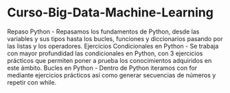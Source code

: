 # Curso-Big-Data-Machine-Learning
Repaso Python - Repasamos los fundamentos de Python, desde las variables y sus tipos hasta los bucles, funciones y diccionarios pasando por las listas y los operadores.
Ejercicios Condicionales en Python - Se trabaja con mayor profundidad las condicionales en Python, con 3 ejercicios prácticos que permiten poner a prueba los conocimientos adquiridos en este ámbito.
Bucles en Python - Dentro de Python iteramos con for mediante ejercicios prácticos así como generar secuencias de números y repetir con while.
